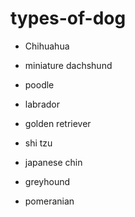 # types-of-dog

- Chihuahua
- miniature dachshund
- poodle
- labrador
- golden retriever
- shi tzu 
- japanese chin

- greyhound
- pomeranian 